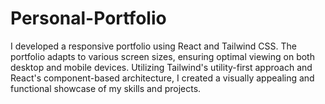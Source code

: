 # Personal-Portfolio
I developed a responsive portfolio using React and Tailwind CSS. The portfolio adapts to various screen sizes, ensuring optimal viewing on both desktop and mobile devices. Utilizing Tailwind's utility-first approach and React's component-based architecture, I created a visually appealing and functional showcase of my skills and projects.
